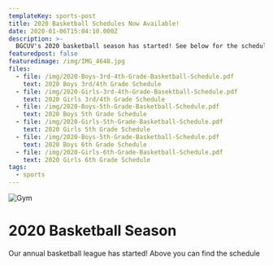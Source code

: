 ```yaml
---
templateKey: sports-post
title: 2020 Basketball Schedules Now Available!
date: 2020-01-06T15:04:10.000Z
description: >-
  BGCUV's 2020 basketball season has started! See below for the schedule.
featuredpost: false
featuredimage: /img/IMG_4648.jpg
files:
  - file: /img/2020-Boys-3rd-4th-Grade-Basketball-Schedule.pdf
    text: 2020 Boys 3rd/4th Grade Schedule
  - file: /img/2020-Girls-3rd-4th-Grade-Basektball-Schedule.pdf
    text: 2020 Girls 3rd/4th Grade Schedule
  - file: /img/2020-Boys-5th-Grade-Basketball-Schedule.pdf
    text: 2020 Boys 5th Grade Schedule
  - file: /img/2020-Girls-5th-Grade-Basketball-Schedule.pdf
    text: 2020 Girls 5th Grade Schedule
  - file: /img/2020-Boys-5th-Grade-Basketball-Schedule.pdf
    text: 2020 Boys 6th Grade Schedule
  - file: /img/2020-Girls-6th-Grade-Basketball-Schedule.pdf
    text: 2020 Girls 6th Grade Schedule
tags:
  - sports
---
```


![Gym](/img/IMG_4648.jpg)

# 2020 Basketball Season

Our annual basketball league has started! Above you can find the schedule
